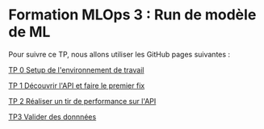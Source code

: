 # Formation MLOps 3 : Run de modèle de ML

Pour suivre ce TP, nous allons utiliser les GitHub pages suivantes : 


[TP 0 Setup de l'environnement de travail](https://octo-technology.github.io/Formation-MLOps-3/tp0#0)

[TP 1 Découvrir l'API et faire le premier fix](https://octo-technology.github.io/Formation-MLOps-3/tp1#0)

[TP 2 Réaliser un tir de performance sur l'API](https://octo-technology.github.io/Formation-MLOps-3/tp2#0)

[TP3 Valider des donnnées ](https://octo-technology.github.io/Formation-MLOps-3/tp3#0)
